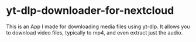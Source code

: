 # yt-dlp-downloader-for-nextcloud
This is an App I made for downloading media files using yt-dlp. It allows you to download video files, typically to mp4, and even extract just the audio.
